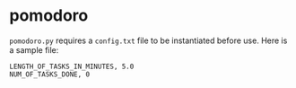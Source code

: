 # pomodoro

```pomodoro.py``` requires a ```config.txt``` file to be instantiated before use. Here is a sample file:
```
LENGTH_OF_TASKS_IN_MINUTES, 5.0
NUM_OF_TASKS_DONE, 0
```
